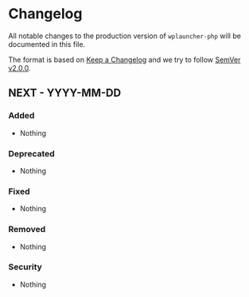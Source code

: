 # Changelog

All notable changes to the production version of `wplauncher-php` will be documented in this file.

The format is based on [Keep a Changelog](http://keepachangelog.com/en/1.0.0/) and we try to follow [SemVer v2.0.0](http://semver.org/). 

## NEXT - YYYY-MM-DD

### Added
- Nothing

### Deprecated
- Nothing

### Fixed
- Nothing

### Removed
- Nothing

### Security
- Nothing
